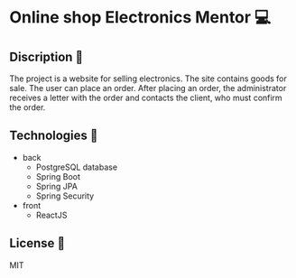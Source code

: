 # Online shop Electronics Mentor  :computer:

## Discription :pushpin:

The project is a website for selling electronics.
The site contains goods for sale.
The user can place an order.
After placing an order, the administrator receives a letter with the order and contacts the client,
who must confirm the order.

## Technologies :wrench:

- back
  - PostgreSQL database
  - Spring Boot
  - Spring JPA
  - Spring Security
- front
  - ReactJS
 
## License :key:

MIT
